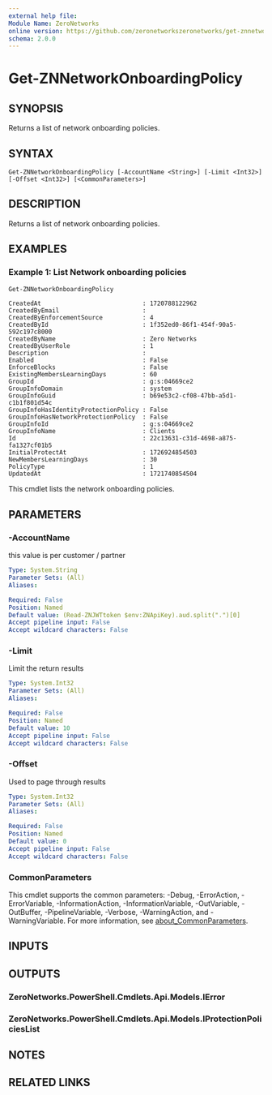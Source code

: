 ```yaml
---
external help file:
Module Name: ZeroNetworks
online version: https://github.com/zeronetworkszeronetworks/get-znnetworkonboardingpolicy
schema: 2.0.0
---
```


# Get-ZNNetworkOnboardingPolicy

## SYNOPSIS
Returns a list of network onboarding policies.

## SYNTAX

```
Get-ZNNetworkOnboardingPolicy [-AccountName <String>] [-Limit <Int32>] [-Offset <Int32>] [<CommonParameters>]
```

## DESCRIPTION
Returns a list of network onboarding policies.

## EXAMPLES

### Example 1: List Network onboarding policies
```powershell
Get-ZNNetworkOnboardingPolicy 
```

```output
CreatedAt                            : 1720788122962
CreatedByEmail                       : 
CreatedByEnforcementSource           : 4
CreatedById                          : 1f352ed0-86f1-454f-90a5-592c197c8000
CreatedByName                        : Zero Networks
CreatedByUserRole                    : 1
Description                          : 
Enabled                              : False
EnforceBlocks                        : False
ExistingMembersLearningDays          : 60
GroupId                              : g:s:04669ce2
GroupInfoDomain                      : system
GroupInfoGuid                        : b69e53c2-cf08-47bb-a5d1-c1b1f801d54c
GroupInfoHasIdentityProtectionPolicy : False
GroupInfoHasNetworkProtectionPolicy  : False
GroupInfoId                          : g:s:04669ce2
GroupInfoName                        : Clients
Id                                   : 22c13631-c31d-4698-a875-fa1327cf01b5
InitialProtectAt                     : 1726924854503
NewMembersLearningDays               : 30
PolicyType                           : 1
UpdatedAt                            : 1721740854504
```

This cmdlet lists the network onboarding policies.

## PARAMETERS

### -AccountName
this value is per customer / partner

```yaml
Type: System.String
Parameter Sets: (All)
Aliases:

Required: False
Position: Named
Default value: (Read-ZNJWTtoken $env:ZNApiKey).aud.split(".")[0]
Accept pipeline input: False
Accept wildcard characters: False
```

### -Limit
Limit the return results

```yaml
Type: System.Int32
Parameter Sets: (All)
Aliases:

Required: False
Position: Named
Default value: 10
Accept pipeline input: False
Accept wildcard characters: False
```

### -Offset
Used to page through results

```yaml
Type: System.Int32
Parameter Sets: (All)
Aliases:

Required: False
Position: Named
Default value: 0
Accept pipeline input: False
Accept wildcard characters: False
```

### CommonParameters
This cmdlet supports the common parameters: -Debug, -ErrorAction, -ErrorVariable, -InformationAction, -InformationVariable, -OutVariable, -OutBuffer, -PipelineVariable, -Verbose, -WarningAction, and -WarningVariable. For more information, see [about_CommonParameters](http://go.microsoft.com/fwlink/?LinkID=113216).

## INPUTS

## OUTPUTS

### ZeroNetworks.PowerShell.Cmdlets.Api.Models.IError

### ZeroNetworks.PowerShell.Cmdlets.Api.Models.IProtectionPoliciesList

## NOTES

## RELATED LINKS

